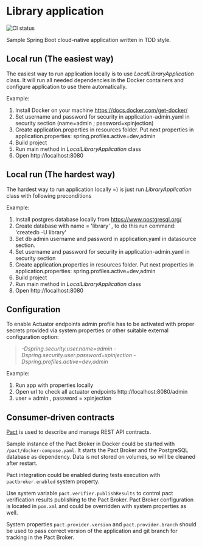 # Library application

![CI status](https://github.com/xpinjection/test-driven-spring-boot/actions/workflows/maven.yml/badge.svg)

Sample Spring Boot cloud-native application written in TDD style.

## Local run (The easiest way)

The easiest way to run application locally is to use _LocalLibraryApplication_ class. It will run all needed dependencies in the Docker containers and configure application to use them automatically.

Example: 
1. Install Docker on your machine https://docs.docker.com/get-docker/ 
2. Set username and password for security in application-admin.yaml in security section (name=admin ; password=xpinjection)
3. Create application.properties in resources folder. Put next properties in application.properties: 
spring.profiles.active=dev,admin
4. Build project
5. Run  main method in  _LocalLibraryApplication_ class 
6. Open http://localhost:8080

## Local run (The hardest way)

The hardest way to run application locally =)  is just run _LibraryApplication_ class with following preconditions

Example: 
1. Install postgres database locally from https://www.postgresql.org/ 
2. Create database with name = 'library' , to do this run command: 
'createdb -U <username> library'
3. Set db admin username and password in application.yaml in datasource section. 
4. Set username and password for security in application-admin.yaml in security section
5. Create application.properties in resources folder. Put next properties in application.properties: 
spring.profiles.active=dev,admin
6. Build project
7. Run  main method in  _LocalLibraryApplication_ class 
8. Open http://localhost:8080
 

## Configuration

To enable Actuator endpoints admin profile has to be activated with proper secrets provided via system properties or other suitable external configuration option:

> _-Dspring.security.user.name=admin -Dspring.security.user.password=xpinjection -Dspring.profiles.active=dev,admin_
  
  Example: 
  1. Run app with properties locally
  2. Open url to check all actuator endpoints http://localhost:8080/admin 
  3. user = admin , password = xpinjection

## Consumer-driven contracts

[Pact](https://docs.pact.io/) is used to describe and manage REST API contracts.

Sample instance of the Pact Broker in Docker could be started with `/pact/docker-compose.yaml`. It starts the Pact Broker and the PostgreSQL database as dependency. Data is not stored on volumes, so will be cleaned after restart.

Pact integration could be enabled during tests execution with `pactbroker.enabled` system property.

Use system variable `pact.verifier.publishResults` to control pact verification results publishing to the Pact Broker. Pact Broker configuration is located in `pom.xml` and could be overridden with system properties as well.

System properties `pact.provider.version` and `pact.provider.branch` should be used to pass correct version of the application and git branch for tracking in the Pact Broker.
